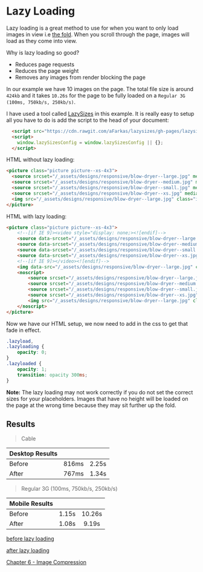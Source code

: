 # Lazy Loading

Lazy loading is a great method to use for when you want to only load images in view i.e [the fold](https://www.optimizely.com/optimization-glossary/above-the-fold/). When you scroll through the page, images will load as they come into view.

Why is lazy loading so good?

- Reduces page requests
- Reduces the page weight
- Removes any images from render blocking the page

In our example we have 10 images on the page. The total file size is around `424kb` and it takes `10.26s` for the page to be fully loaded on a `Regular 3G (100ms, 750kb/s, 250kb/s)`.


I have used a tool called [LazySizes](https://github.com/aFarkas/lazysizes) in this example. It is really easy to setup all you have to do is add the script to the head of your document:

```html
  <script src="https://cdn.rawgit.com/aFarkas/lazysizes/gh-pages/lazysizes.min.js" async=""></script>
  <script>
    window.lazySizesConfig = window.lazySizesConfig || {};
  </script>
```

HTML without lazy loading:

```html
<picture class="picture picture--xs-4x3">
  <source srcset="/_assets/designs/responsive/blow-dryer--large.jpg" media="(min-width: 1024px)">
  <source srcset="/_assets/designs/responsive/blow-dryer--medium.jpg" media="(min-width: 768px) and (max-width: 1023px)">
  <source srcset="/_assets/designs/responsive/blow-dryer--small.jpg" media="(min-width: 481px) and (max-width: 767px)">
  <source srcset="/_assets/designs/responsive/blow-dryer--xs.jpg" media="(max-width: 480px)">
  <img src="/_assets/designs/responsive/blow-dryer--large.jpg" class="image" alt="title" />
</picture>
```

HTML with lazy loading:

```html
<picture class="picture picture--xs-4x3">
	<!--[if IE 9]><video style="display: none;><![endif]-->
	<source data-srcset="/_assets/designs/responsive/blow-dryer--large.jpg" media="(min-width: 1024px)">
	<source data-srcset="/_assets/designs/responsive/blow-dryer--medium.jpg" media="(min-width: 768px) and (max-width: 1023px)">
	<source data-srcset="/_assets/designs/responsive/blow-dryer--small.jpg" media="(min-width: 481px) and (max-width: 767px)">
	<source data-srcset="/_assets/designs/responsive/blow-dryer--xs.jpg" media="(max-width: 480px)">
	<!--[if IE 9]></video><![endif]-->
	<img data-src="/_assets/designs/responsive/blow-dryer--large.jpg" class="image lazyload" alt="title" />
	<noscript>
		<source srcset="/_assets/designs/responsive/blow-dryer--large.jpg" media="(min-width: 1024px)">
		<source srcset="/_assets/designs/responsive/blow-dryer--medium.jpg" media="(min-width: 768px) and (max-width: 1023px)">
		<source srcset="/_assets/designs/responsive/blow-dryer--small.jpg" media="(min-width: 481px) and (max-width: 767px)">
		<source srcset="/_assets/designs/responsive/blow-dryer--xs.jpg" media="(max-width: 480px)">
		<img src="/_assets/designs/responsive/blow-dryer--large.jpg" class="image" alt="title" />
	</noscript>
</picture>
```

Now we have our HTML setup, we now need to add in the css to get that fade in effect.

```css
.lazyload,
.lazyloading {
	opacity: 0;
}
.lazyloaded {
	opacity: 1;
	transition: opacity 300ms;
}
```

**Note:** The lazy loading may not work correctly if you do not set the correct sizes for your placeholders. Images that have no height will be loaded on the page at the wrong time because they may sit further up the fold.

## Results

> Cable

|Desktop Results     |      |       |
|--------------------|:----:|:-----:|
|Before              | 816ms| 2.25s|
|After               | 767ms|  1.34s|

> Regular 3G (100ms, 750kb/s, 250kb/s)

|Mobile Results      |      |       |
|--------------------|:----:|:-----:|
|Before              | 1.15s|  10.26s|
|After               | 1.08s|  9.19s|

[before lazy loading](http://performance-kit.surge.sh/04/after.html)

[after lazy loading](http://performance-kit.surge.sh/05/after.html)

[Chapter 6 - Image Compression](https://github.com/code-mattclaffey/performance-kit/tree/master/06-Image-compression/readme.md)
